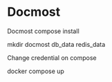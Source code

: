 # Docmost
Docmost compose install


mkdir docmost db_data redis_data

Change credential on compose

docker compose up